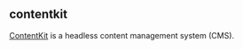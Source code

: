 ## contentkit

[ContentKit](https://contentkit.co) is a headless content management system (CMS). 

